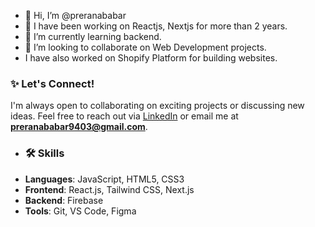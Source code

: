- 👋 Hi, I’m @preranababar
- 👀 I have been working on Reactjs, Nextjs for more than 2 years.
- 🌱 I’m currently learning backend.
- 💞️ I’m looking to collaborate on Web Development projects.
- I have also worked on Shopify Platform for building websites.
### ✨ Let's Connect!
I'm always open to collaborating on exciting projects or discussing new ideas. Feel free to reach out via [LinkedIn](https://linkedin.com/in/prerana-babar-51b89025a) or email me at **preranababar9403@gmail.com**.


- ### 🛠 Skills
- **Languages**: JavaScript, HTML5, CSS3
- **Frontend**: React.js, Tailwind CSS, Next.js
- **Backend**: Firebase
- **Tools**: Git, VS Code, Figma



<!---
preranababar9/preranababar9 is a ✨ special ✨ repository because its `README.md` (this file) appears on your GitHub profile.
You can click the Preview link to take a look at your changes.
--->
